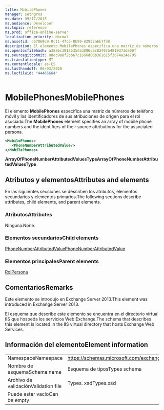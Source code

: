 ```yaml
---
title: MobilePhones
manager: sethgros
ms.date: 09/17/2015
ms.audience: Developer
ms.topic: reference
ms.prod: office-online-server
localization_priority: Normal
ms.assetid: c67069e9-0c11-47c5-8b99-82932a6b7f98
description: El elemento MobilePhones especifica una matriz de números de teléfono móvil y los identificadores de sus atribuciones de origen para el rol asociado.
ms.openlocfilehash: a38a6c3912535d5d886cac82407b4819373da00f
ms.sourcegitcommit: 88ec988f2bb67c1866d06b361615f3674a24e795
ms.translationtype: MT
ms.contentlocale: es-ES
ms.lasthandoff: 06/03/2020
ms.locfileid: "44466664"
---
```

# <a name="mobilephones"></a><span data-ttu-id="c81a0-103">MobilePhones</span><span class="sxs-lookup"><span data-stu-id="c81a0-103">MobilePhones</span></span>

<span data-ttu-id="c81a0-104">El elemento **MobilePhones** especifica una matriz de números de teléfono móvil y los identificadores de sus atribuciones de origen para el rol asociado.</span><span class="sxs-lookup"><span data-stu-id="c81a0-104">The **MobilePhones** element specifies an array of mobile phone numbers and the identifiers of their source attributions for the associated persona.</span></span> 
  
```XML
<MobilePhones>
   <PhoneNumberAttributedValue/>
</MobilePhones>
```

 <span data-ttu-id="c81a0-105">**ArrayOfPhoneNumberAttributedValuesType**</span><span class="sxs-lookup"><span data-stu-id="c81a0-105">**ArrayOfPhoneNumberAttributedValuesType**</span></span>
## <a name="attributes-and-elements"></a><span data-ttu-id="c81a0-106">Atributos y elementos</span><span class="sxs-lookup"><span data-stu-id="c81a0-106">Attributes and elements</span></span>

<span data-ttu-id="c81a0-107">En las siguientes secciones se describen los atributos, elementos secundarios y elementos primarios.</span><span class="sxs-lookup"><span data-stu-id="c81a0-107">The following sections describe attributes, child elements, and parent elements.</span></span>
  
### <a name="attributes"></a><span data-ttu-id="c81a0-108">Atributos</span><span class="sxs-lookup"><span data-stu-id="c81a0-108">Attributes</span></span>

<span data-ttu-id="c81a0-109">Ninguna.</span><span class="sxs-lookup"><span data-stu-id="c81a0-109">None.</span></span>
  
### <a name="child-elements"></a><span data-ttu-id="c81a0-110">Elementos secundarios</span><span class="sxs-lookup"><span data-stu-id="c81a0-110">Child elements</span></span>

[<span data-ttu-id="c81a0-111">PhoneNumberAttributedValue</span><span class="sxs-lookup"><span data-stu-id="c81a0-111">PhoneNumberAttributedValue</span></span>](phonenumberattributedvalue.md)
  
### <a name="parent-elements"></a><span data-ttu-id="c81a0-112">Elementos principales</span><span class="sxs-lookup"><span data-stu-id="c81a0-112">Parent elements</span></span>

[<span data-ttu-id="c81a0-113">Rol</span><span class="sxs-lookup"><span data-stu-id="c81a0-113">Persona</span></span>](persona.md)
  
## <a name="remarks"></a><span data-ttu-id="c81a0-114">Comentarios</span><span class="sxs-lookup"><span data-stu-id="c81a0-114">Remarks</span></span>

<span data-ttu-id="c81a0-115">Este elemento se introdujo en Exchange Server 2013.</span><span class="sxs-lookup"><span data-stu-id="c81a0-115">This element was introduced in Exchange Server 2013.</span></span>
  
<span data-ttu-id="c81a0-116">El esquema que describe este elemento se encuentra en el directorio virtual IIS que hospeda los servicios Web Exchange.</span><span class="sxs-lookup"><span data-stu-id="c81a0-116">The schema that describes this element is located in the IIS virtual directory that hosts Exchange Web Services.</span></span>
  
## <a name="element-information"></a><span data-ttu-id="c81a0-117">Información del elemento</span><span class="sxs-lookup"><span data-stu-id="c81a0-117">Element information</span></span>

|||
|:-----|:-----|
|<span data-ttu-id="c81a0-118">Namespace</span><span class="sxs-lookup"><span data-stu-id="c81a0-118">Namespace</span></span>  <br/> |https://schemas.microsoft.com/exchange/services/2006/types  <br/> |
|<span data-ttu-id="c81a0-119">Nombre de esquema</span><span class="sxs-lookup"><span data-stu-id="c81a0-119">Schema name</span></span>  <br/> |<span data-ttu-id="c81a0-120">Esquema de tipos</span><span class="sxs-lookup"><span data-stu-id="c81a0-120">Types schema</span></span>  <br/> |
|<span data-ttu-id="c81a0-121">Archivo de validación</span><span class="sxs-lookup"><span data-stu-id="c81a0-121">Validation file</span></span>  <br/> |<span data-ttu-id="c81a0-122">Types. xsd</span><span class="sxs-lookup"><span data-stu-id="c81a0-122">Types.xsd</span></span>  <br/> |
|<span data-ttu-id="c81a0-123">Puede estar vacío</span><span class="sxs-lookup"><span data-stu-id="c81a0-123">Can be empty</span></span>  <br/> ||
   

